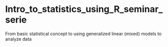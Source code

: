# Intro_to_statistics_using_R_seminar_serie
From basic statistical concept to using generalized linear (mixed) models to analyze data
